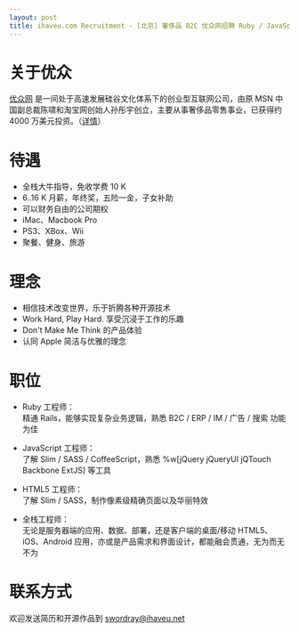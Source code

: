 ```yaml
---
layout: post
title: ihaveu.com Recruitment - [北京] 奢侈品 B2C 优众网招聘 Ruby / JavaScript / HTML5 / 全栈 工程师，大牛、iMac、PS3 应有尽有
---
```


# 关于优众

[优众网](http://www.ihaveu.com/home) 是一间处于高速发展硅谷文化体系下的创业型互联网公司，由原 MSN 中国副总裁陈啸和淘宝网创始人孙彤宇创立，主要从事奢侈品零售事业，已获得约 4000 万美元投资。（[详情](http://www.ihaveu.com/about)）

# 待遇

* 全栈大牛指导，免收学费 10 K
* 6..16 K 月薪，年终奖，五险一金，子女补助
* 可以财务自由的公司期权
* iMac、Macbook Pro
* PS3、XBox、Wii
* 聚餐、健身、旅游

# 理念

* 相信技术改变世界，乐于折腾各种开源技术
* Work Hard, Play Hard. 享受沉浸于工作的乐趣
* Don't Make Me Think 的产品体验
* 认同 Apple 简洁与优雅的理念

# 职位

* Ruby 工程师：  
精通 Rails，能够实现复杂业务逻辑，熟悉 B2C / ERP / IM / 广告 / 搜索 功能为佳

* JavaScript 工程师：  
了解 Slim / SASS / CoffeeScript，熟悉 %w[jQuery jQueryUI jQTouch Backbone ExtJS] 等工具

* HTML5 工程师：  
了解 Slim / SASS，制作像素级精确页面以及华丽特效

* 全栈工程师：  
无论是服务器端的应用、数据、部署，还是客户端的桌面/移动 HTML5、iOS、Android 应用，亦或是产品需求和界面设计，都能融会贯通，无为而无不为

# 联系方式

欢迎发送简历和开源作品到 [swordray@ihaveu.net](mailto:swordray@ihaveu.net)
